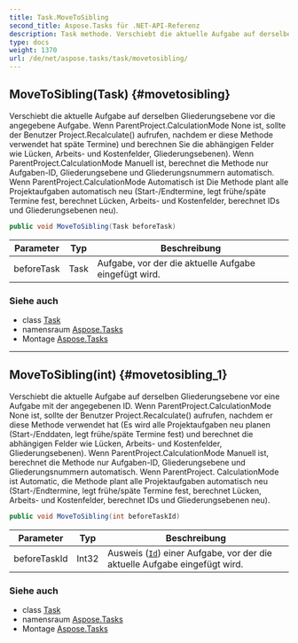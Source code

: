 ```yaml
---
title: Task.MoveToSibling
second_title: Aspose.Tasks für .NET-API-Referenz
description: Task methode. Verschiebt die aktuelle Aufgabe auf derselben Gliederungsebene vor die angegebene Aufgabe. Wenn ParentProject.CalculationMode None ist sollte der Benutzer Project.Recalculate aufrufen nachdem er diese Methode verwendet hat späte Termine und berechnen Sie die abhängigen Felder wie Lücken Arbeits und Kostenfelder Gliederungsebenen. Wenn ParentProject.CalculationMode Manuell ist berechnet die Methode nur AufgabenID Gliederungsebene und Gliederungsnummern automatisch. Wenn ParentProject.CalculationMode Automatisch ist Die Methode plant alle Projektaufgaben automatisch neu Start/Endtermine legt frühe/späte Termine fest berechnet Lücken Arbeits und Kostenfelder berechnet IDs und Gliederungsebenen neu.
type: docs
weight: 1370
url: /de/net/aspose.tasks/task/movetosibling/
---
```

## MoveToSibling(Task) {#movetosibling}

Verschiebt die aktuelle Aufgabe auf derselben Gliederungsebene vor die angegebene Aufgabe. Wenn ParentProject.CalculationMode None ist, sollte der Benutzer Project.Recalculate() aufrufen, nachdem er diese Methode verwendet hat späte Termine) und berechnen Sie die abhängigen Felder wie Lücken, Arbeits- und Kostenfelder, Gliederungsebenen). Wenn ParentProject.CalculationMode Manuell ist, berechnet die Methode nur Aufgaben-ID, Gliederungsebene und Gliederungsnummern automatisch. Wenn ParentProject.CalculationMode Automatisch ist Die Methode plant alle Projektaufgaben automatisch neu (Start-/Endtermine, legt frühe/späte Termine fest, berechnet Lücken, Arbeits- und Kostenfelder, berechnet IDs und Gliederungsebenen neu).

```csharp
public void MoveToSibling(Task beforeTask)
```

| Parameter | Typ | Beschreibung |
| --- | --- | --- |
| beforeTask | Task | Aufgabe, vor der die aktuelle Aufgabe eingefügt wird. |

### Siehe auch

* class [Task](../)
* namensraum [Aspose.Tasks](../../task/)
* Montage [Aspose.Tasks](../../../)

---

## MoveToSibling(int) {#movetosibling_1}

Verschiebt die aktuelle Aufgabe auf derselben Gliederungsebene vor eine Aufgabe mit der angegebenen ID. Wenn ParentProject.CalculationMode None ist, sollte der Benutzer Project.Recalculate() aufrufen, nachdem er diese Methode verwendet hat (Es wird alle Projektaufgaben neu planen (Start-/Enddaten, legt frühe/späte Termine fest) und berechnet die abhängigen Felder wie Lücken, Arbeits- und Kostenfelder, Gliederungsebenen). Wenn ParentProject.CalculationMode Manuell ist, berechnet die Methode nur Aufgaben-ID, Gliederungsebene und Gliederungsnummern automatisch. Wenn ParentProject. CalculationMode ist Automatic, die Methode plant alle Projektaufgaben automatisch neu (Start-/Endtermine, legt frühe/späte Termine fest, berechnet Lücken, Arbeits- und Kostenfelder, berechnet IDs und Gliederungsebenen neu).

```csharp
public void MoveToSibling(int beforeTaskId)
```

| Parameter | Typ | Beschreibung |
| --- | --- | --- |
| beforeTaskId | Int32 | Ausweis ([`Id`](../../tsk/id/)) einer Aufgabe, vor der die aktuelle Aufgabe eingefügt wird. |

### Siehe auch

* class [Task](../)
* namensraum [Aspose.Tasks](../../task/)
* Montage [Aspose.Tasks](../../../)


